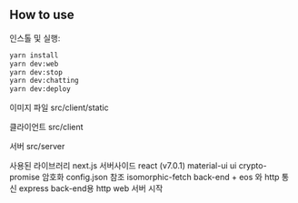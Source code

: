 ## How to use

인스톨 및 실행:

```bash
yarn install
yarn dev:web
yarn dev:stop
yarn dev:chatting
yarn dev:deploy
```

이미지 파일
src/client/static

클라이언트
src/client

서버
src/server

사용된 라이브러리
next.js           서버사이드 react (v7.0.1)
material-ui       ui
crypto-promise    암호화 config.json 참조
isomorphic-fetch  back-end + eos 와 http 통신
express           back-end용 http web 서버 시작